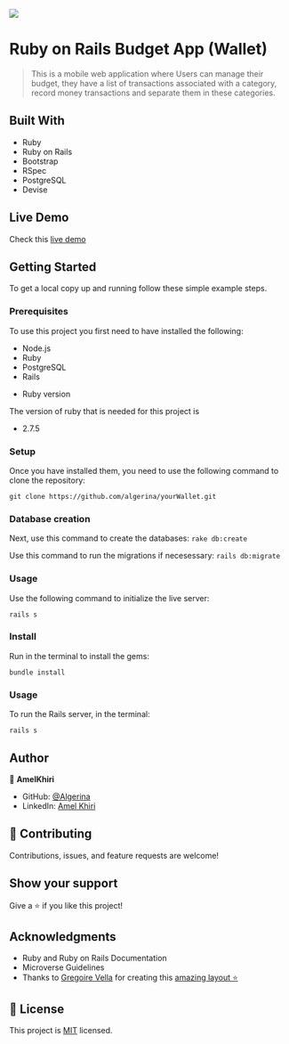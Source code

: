 ![](https://img.shields.io/badge/Microverse-blueviolet)

# Ruby on Rails Budget App (Wallet)

> This is a mobile web application where Users can manage their budget, they have a list of transactions associated with a category, record money transactions and separate them in these categories.


## Built With

- Ruby
- Ruby on Rails
- Bootstrap
- RSpec
- PostgreSQL
- Devise

## Live Demo

Check this [live demo](https://shrouded-dusk-01690.herokuapp.com/)



## Getting Started

To get a local copy up and running follow these simple example steps.

### Prerequisites
To use this project you first need to have installed the following:

+ Node.js
+ Ruby
+ PostgreSQL
+ Rails

* Ruby version

The version of ruby that is needed for this project is 

+ 2.7.5
### Setup

Once you have installed them, you need to use the following command to clone the repository:

```git clone https://github.com/algerina/yourWallet.git```

### Database creation

Next, use this command to create the databases:
```rake db:create```

Use this command to run the migrations if necesessary:
```rails db:migrate```

### Usage

Use the following command to initialize the live server:

```rails s```


### Install

Run in the terminal to install the gems:

`bundle install`

### Usage

To run the Rails server, in the terminal: 

`rails s`

## Author

👤 **AmelKhiri**

- GitHub: [@Algerina](https://github.com/Algerina)
- LinkedIn: [Amel Khiri](https://linkedin.com/in/amel-khiri-qahwadji-37a550135)


## 🤝 Contributing

Contributions, issues, and feature requests are welcome!


## Show your support

Give a ⭐️ if you like this project!

## Acknowledgments

- Ruby and Ruby on Rails Documentation
- Microverse Guidelines
- Thanks to [Gregoire Vella](https://www.behance.net/gregoirevella) for creating this [amazing layout ⭐️](https://www.behance.net/gallery/19759151/Snapscan-iOs-design-and-branding?tracking_source=)

## 📝 License

This project is [MIT](./MIT.md) licensed.
